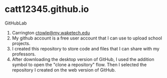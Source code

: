 # catt12345.github.io


GitHubLab 
1. Carrington ctowle@my.waketech.edu
2. My github account is a free user account that I can use to upload school projects. 
3. I created this repository to store code and files that I can share with my professors.
4. After downloading the desktop version of GitHub, I used the addition symbol to open the "clone a repository" flow. Then I selected the repository I created on the web version of GitHub.
